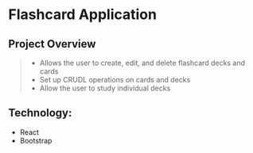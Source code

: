 # Flashcard Application

## Project Overview
> - Allows the user to create, edit, and delete flashcard decks and cards
> - Set up CRUDL operations on cards and decks
> - Allow the user to study individual decks

## Technology:
* React
* Bootstrap
